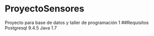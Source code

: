 # ProyectoSensores
Proyecto para base de datos y taller de programación 1
##Requisitos
Postgresql 9.4.5
Java 1.7
